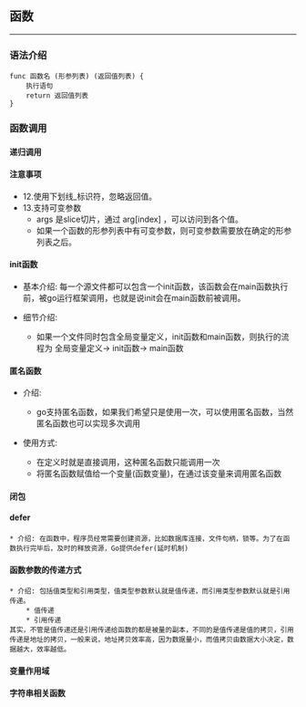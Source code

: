 ## 函数
----
### 语法介绍
    
    func 函数名 (形参列表) (返回值列表) {
        执行语句
        return 返回值列表
    }
    
### 函数调用
#### 递归调用
#### 注意事项
* 12.使用下划线_标识符，忽略返回值。
* 13.支持可变参数
    * args 是slice切片，通过 arg[index] ，可以访问到各个值。
    * 如果一个函数的形参列表中有可变参数，则可变参数需要放在确定的形参列表之后。

#### init函数
* 基本介绍:
    每一个源文件都可以包含一个init函数，该函数会在main函数执行前，被go运行框架调用，也就是说init会在main函数前被调用。

* 细节介绍:
    * 如果一个文件同时包含全局变量定义，init函数和main函数，则执行的流程为 全局变量定义-> init函数-> main函数

#### 匿名函数
* 介绍:
    * go支持匿名函数，如果我们希望只是使用一次，可以使用匿名函数，当然匿名函数也可以实现多次调用

* 使用方式:
    * 在定义时就是直接调用，这种匿名函数只能调用一次
    * 将匿名函数赋值给一个变量(函数变量)，在通过该变量来调用匿名函数
#### 闭包
#### defer
    * 介绍: 在函数中，程序员经常需要创建资源，比如数据库连接，文件句柄，锁等。为了在函数执行完毕后，及时的释放资源，Go提供defer(延时机制)

#### 函数参数的传递方式
    * 介绍: 包括值类型和引用类型，值类型参数默认就是值传递，而引用类型参数默认就是引用传递。
        * 值传递
        * 引用传递
    其实，不管是值传递还是引用传递给函数的都是被量的副本，不同的是值传递是值的拷贝，引用传递是地址的拷贝，一般来说，地址拷贝效率高，因为数据量小，而值拷贝由数据大小决定，数据越大，效率越低。

#### 变量作用域

#### 字符串相关函数
